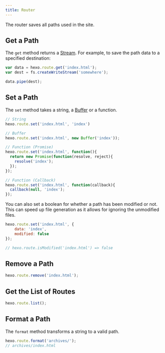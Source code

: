 ```yaml
---
title: Router
---
```

The router saves all paths used in the site.

## Get a Path

The `get` method returns a [Stream]. For example, to save the path data to a specified destination:

``` js
var data = hexo.route.get('index.html');
var dest = fs.createWriteStream('somewhere');

data.pipe(dest);
```

## Set a Path

The `set` method takes a string, a [Buffer] or a function.

``` js
// String
hexo.route.set('index.html', 'index')

// Buffer
hexo.route.set('index.html', new Buffer('index'));

// Function (Promise)
hexo.route.set('index.html', function(){
  return new Promise(function(resolve, reject){
    resolve('index');
  });
});

// Function (Callback)
hexo.route.set('index.html', function(callback){
  callback(null, 'index');
});
```

You can also set a boolean for whether a path has been modified or not. This can speed up file generation as it allows for ignoring the unmodified files.

``` js
hexo.route.set('index.html', {
    data: 'index',
    modified: false
});

// hexo.route.isModified('index.html') => false
```

## Remove a Path

``` js
hexo.route.remove('index.html');
```

## Get the List of Routes

``` js
hexo.route.list();
```

## Format a Path

The `format` method transforms a string to a valid path.

``` js
hexo.route.format('archives/');
// archives/index.html
```

[Stream]: http://nodejs.org/api/stream.html
[Buffer]: http://nodejs.org/api/buffer.html
